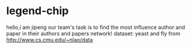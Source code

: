 # legend-chip

hello,i am jipeng
our team's task is to find the most influence author and paper in their authors and papers network!
dataset: yeast and fly from http://www.cs.cmu.edu/~nlao/data

